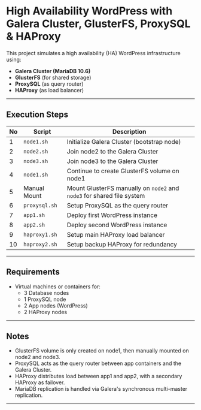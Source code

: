 # High Availability WordPress with Galera Cluster, GlusterFS, ProxySQL & HAProxy

This project simulates a high availability (HA) WordPress infrastructure using:

- **Galera Cluster (MariaDB 10.6)**
- **GlusterFS** (for shared storage)
- **ProxySQL** (as query router)
- **HAProxy** (as load balancer)

---

## Execution Steps

| No  | Script        | Description                                                            |
| --- | ------------- | ---------------------------------------------------------------------- |
| 1   | `node1.sh`    | Initialize Galera Cluster (bootstrap node)                             |
| 2   | `node2.sh`    | Join node2 to the Galera Cluster                                       |
| 3   | `node3.sh`    | Join node3 to the Galera Cluster                                       |
| 4   | `node1.sh`    | Continue to create GlusterFS volume on node1                           |
| 5   | Manual Mount  | Mount GlusterFS manually on `node2` and `node3` for shared file system |
| 6   | `proxysql.sh` | Setup ProxySQL as the query router                                     |
| 7   | `app1.sh`     | Deploy first WordPress instance                                        |
| 8   | `app2.sh`     | Deploy second WordPress instance                                       |
| 9   | `haproxy1.sh` | Setup main HAProxy load balancer                                       |
| 10  | `haproxy2.sh` | Setup backup HAProxy for redundancy                                    |

---

## Requirements

- Virtual machines or containers for:
  - 3 Database nodes
  - 1 ProxySQL node
  - 2 App nodes (WordPress)
  - 2 HAProxy nodes

---

## Notes

- GlusterFS volume is only created on node1, then manually mounted on node2 and node3.
- ProxySQL acts as the query router between app containers and the Galera Cluster.
- HAProxy distributes load between app1 and app2, with a secondary HAProxy as failover.
- MariaDB replication is handled via Galera's synchronous multi-master replication.

---
